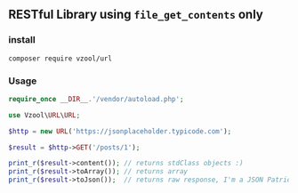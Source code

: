 ## RESTful Library using `file_get_contents` only

### install

```shell
composer require vzool/url
```

### Usage
```php
require_once __DIR__.'/vendor/autoload.php';

use Vzool\URL\URL;

$http = new URL('https://jsonplaceholder.typicode.com');

$result = $http->GET('/posts/1');

print_r($result->content()); // returns stdClass objects :)
print_r($result->toArray()); // returns array
print_r($result->toJson());  // returns raw response, I'm a JSON Patriot ;)
```
